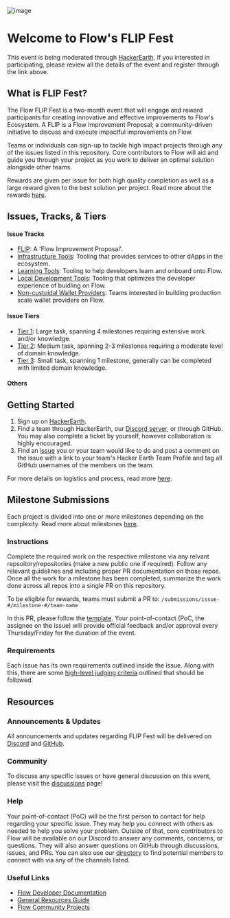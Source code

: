 ![image](https://user-images.githubusercontent.com/8709330/133093074-c64a6a04-3ee6-42d3-837d-d75ab9328a20.png)

# Welcome to Flow's FLIP Fest

This event is being moderated through [HackerEarth](https://www.hackerearth.com/challenges/hackathon/flip-fest/). If you interested in participating, please review all the details of the event and register through the link above.

## What is FLIP Fest?

The Flow FLIP Fest is a two-month event that will engage and reward participants for creating innovative and effective improvements to Flow's Ecosystem. A FLIP is a Flow Improvement Proposal; a community-driven initiative to discuss and execute impactful improvements on Flow.

Teams or individuals can sign-up to tackle high impact projects through any of the issues listed in this repository. Core contributors to Flow will aid and guide you through your project as you work to deliver an optimal solution alongside other teams.

Rewards are given per issue for both high quality completion as well as a large reward given to the best solution per project. Read more about the rewards [here](https://www.hackerearth.com/challenges/hackathon/flip-fest/#prizes).

## Issues, Tracks, & Tiers

#### Issue Tracks

- [FLIP](https://github.com/onflow/flip-fest/issues?q=is%3Aopen+is%3Aissue+label%3AFLIP): A 'Flow Improvement Proposal'.
- [Infrastructure Tools](https://github.com/onflow/flip-fest/issues?q=is%3Aopen+is%3Aissue+label%3A%22Infrastructure+Tools%22): Tooling that provides services to other dApps in the ecosystem.
- [Learning Tools](https://github.com/onflow/flip-fest/issues?q=is%3Aopen+is%3Aissue+label%3A%22Learning+Tools%22): Tooling to help developers learn and onboard onto Flow.
- [Local Development Tools](https://github.com/onflow/flip-fest/issues?q=is%3Aopen+is%3Aissue+label%3A%22Local+Development+Tools%22): Tooling that optimizes the developer experience of buidling on Flow.
- [Non-custoidal Wallet Providers](https://github.com/onflow/flip-fest/issues?q=is%3Aopen+is%3Aissue+label%3A%22Non-custodial+Wallet+Providers%22): Teams interested in building production scale wallet providers on Flow.

#### Issue Tiers

- [Tier 1](https://github.com/onflow/flip-fest/issues?q=is%3Aopen+is%3Aissue+label%3A%22Tier+1%22): Large task, spanning 4 milestones requiring extensive work and/or knowledge.
- [Tier 2](https://github.com/onflow/flip-fest/issues?q=is%3Aopen+is%3Aissue+label%3A%22Tier+2%22): 
Medium task, spanning 2-3 milestones requiring a moderate level of domain knowledge.
- [Tier 3](https://github.com/onflow/flip-fest/issues?q=is%3Aopen+is%3Aissue+label%3A%22Tier+3%22): 
Small task, spanning 1 milestone, generally can be completed with limited domain knowledge.

#### Others

## Getting Started

1. Sign up on [HackerEarth](https://www.hackerearth.com/challenges/hackathon/flip-fest/).
2. Find a team through HackerEarth, our [Discord server](https://discord.com/channels/613813861610684416/885732336052871188), or through GitHub. You may also complete a ticket by yourself, however collaboration is highly encouraged. 
3. Find an [issue](https://github.com/onflow/flip-fest/issues) you or your team would like to do and post a comment on the issue with a link to your team's Hacker Earth Team Profile and tag all GitHub usernames of the members on the team.

For more details on logistics and process, read more [here](https://www.hackerearth.com/challenges/hackathon/flip-fest/custom-tab/getting-started/#Getting%20Started).

## Milestone Submissions

Each project is divided into one or more milestones depending on the complexity. Read more about milestones [here](https://www.hackerearth.com/challenges/hackathon/flip-fest/#prizes).

### Instructions

Complete the required work on the respective milestone via any relvant repsoitory/repositories (make a new public one if required). Follow any relevant guidelines and including proper PR documentation on those repos. Once all the work for a milestone has been completed, summarize the work done across all repos into a single PR on this repository.

To be eligible for rewards, teams must submit a PR to:
`/submissions/issue-#/milestone-#/team-name`

In this PR, please follow the [template](https://github.com/onflow/flip-fest/blob/main/resources/pr-template.md). Your point-of-contact (PoC, the assignee on the issue) will provide official feedback and/or approval every Thursday/Friday for the duration of the event.

### Requirements

Each issue has its own requirements outlined inside the issue. Along with this, there are some [high-level judging criteria](https://github.com/onflow/flip-fest/blob/main/resources/judging-criteria.md) outlined that should be followed.

## Resources

### Announcements & Updates

All announcements and updates regarding FLIP Fest will be delivered on [Discord](https://discord.com/channels/613813861610684416/885732336052871188) and [GitHub](https://github.com/onflow/flip-fest/discussions).

### Community

To discuss any specific issues or have general discussion on this event, please visit the [discussions](https://github.com/onflow/flip-fest/discussions) page!

### Help

Your point-of-contact (PoC) will be the first person to contact for help regarding your specific issue. They may help you connect with others as needed to help you solve your problem. Outside of that, core contributors to Flow will be available on our Discord to answer any comments, concerns, or questions. They will also answer questions on GitHub through discussions, issues, and PRs. You can also use our [directory](https://github.com/onflow/flip-fest/blob/main/resources/flow-team-directory.csv) to find potential members to connect with via any of the channels listed.

### Useful Links

- [Flow Developer Documentation](https://docs.onflow.org/)
- [General Resources Guide](https://docs.google.com/document/d/1VXStCyTYRjGNCzTBUW9JAgVenfvLghKq3iMGkMlmroU/edit#heading=h.qpn9u6p0l5y7)
- [Flow Community Projects](https://www.flowverse.co/)
